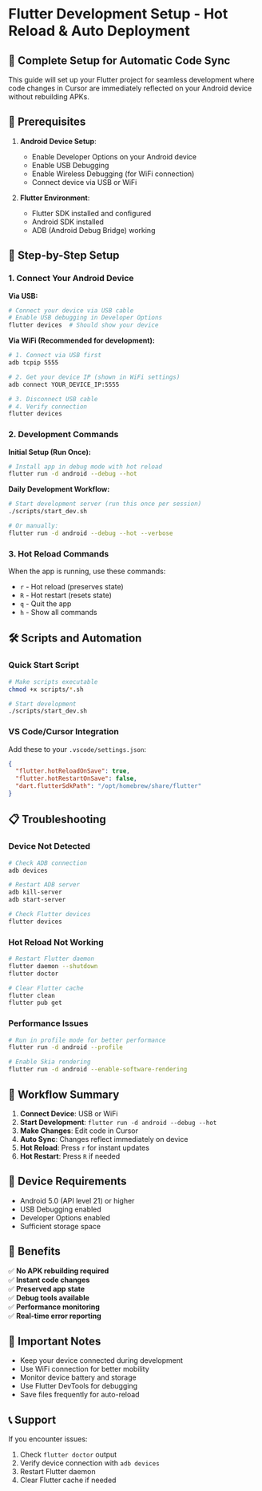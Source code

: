 # Flutter Development Setup - Hot Reload & Auto Deployment

## 🚀 Complete Setup for Automatic Code Sync

This guide will set up your Flutter project for seamless development where code changes in Cursor are immediately reflected on your Android device without rebuilding APKs.

## 📱 Prerequisites

1. **Android Device Setup**:
   - Enable Developer Options on your Android device
   - Enable USB Debugging
   - Enable Wireless Debugging (for WiFi connection)
   - Connect device via USB or WiFi

2. **Flutter Environment**:
   - Flutter SDK installed and configured
   - Android SDK installed
   - ADB (Android Debug Bridge) working

## 🔧 Step-by-Step Setup

### 1. Connect Your Android Device

**Via USB:**
```bash
# Connect your device via USB cable
# Enable USB debugging in Developer Options
flutter devices  # Should show your device
```

**Via WiFi (Recommended for development):**
```bash
# 1. Connect via USB first
adb tcpip 5555

# 2. Get your device IP (shown in WiFi settings)
adb connect YOUR_DEVICE_IP:5555

# 3. Disconnect USB cable
# 4. Verify connection
flutter devices
```

### 2. Development Commands

**Initial Setup (Run Once):**
```bash
# Install app in debug mode with hot reload
flutter run -d android --debug --hot
```

**Daily Development Workflow:**
```bash
# Start development server (run this once per session)
./scripts/start_dev.sh

# Or manually:
flutter run -d android --debug --hot --verbose
```

### 3. Hot Reload Commands

When the app is running, use these commands:
- `r` - Hot reload (preserves state)
- `R` - Hot restart (resets state)
- `q` - Quit the app
- `h` - Show all commands

## 🛠️ Scripts and Automation

### Quick Start Script
```bash
# Make scripts executable
chmod +x scripts/*.sh

# Start development
./scripts/start_dev.sh
```

### VS Code/Cursor Integration
Add these to your `.vscode/settings.json`:
```json
{
  "flutter.hotReloadOnSave": true,
  "flutter.hotRestartOnSave": false,
  "dart.flutterSdkPath": "/opt/homebrew/share/flutter"
}
```

## 📋 Troubleshooting

### Device Not Detected
```bash
# Check ADB connection
adb devices

# Restart ADB server
adb kill-server
adb start-server

# Check Flutter devices
flutter devices
```

### Hot Reload Not Working
```bash
# Restart Flutter daemon
flutter daemon --shutdown
flutter doctor

# Clear Flutter cache
flutter clean
flutter pub get
```

### Performance Issues
```bash
# Run in profile mode for better performance
flutter run -d android --profile

# Enable Skia rendering
flutter run -d android --enable-software-rendering
```

## 🔄 Workflow Summary

1. **Connect Device**: USB or WiFi
2. **Start Development**: `flutter run -d android --debug --hot`
3. **Make Changes**: Edit code in Cursor
4. **Auto Sync**: Changes reflect immediately on device
5. **Hot Reload**: Press `r` for instant updates
6. **Hot Restart**: Press `R` if needed

## 📱 Device Requirements

- Android 5.0 (API level 21) or higher
- USB Debugging enabled
- Developer Options enabled
- Sufficient storage space

## 🎯 Benefits

✅ **No APK rebuilding required**  
✅ **Instant code changes**  
✅ **Preserved app state**  
✅ **Debug tools available**  
✅ **Performance monitoring**  
✅ **Real-time error reporting**

## 🚨 Important Notes

- Keep your device connected during development
- Use WiFi connection for better mobility
- Monitor device battery and storage
- Use Flutter DevTools for debugging
- Save files frequently for auto-reload

## 📞 Support

If you encounter issues:
1. Check `flutter doctor` output
2. Verify device connection with `adb devices`
3. Restart Flutter daemon
4. Clear Flutter cache if needed
